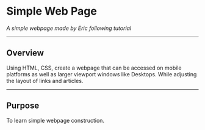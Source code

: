# Simple Web Page

_A simple webpage made by Eric following tutorial_

---

## Overview

Using HTML, CSS, create a webpage that can be accessed on mobile platforms as well as larger viewport windows like Desktops. While adjusting the layout of links and articles.

---

## Purpose

To learn simple webpage construction.
